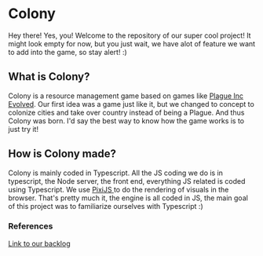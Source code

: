 <h1> Colony </h1>
<p> Hey there! Yes, you! Welcome to the repository of our super cool project! It might look empty for now, but you just wait, we have alot of feature we want to add into the game, so stay alert! :) </p>
<h2> What is Colony? </h2>
<p> Colony is a resource management game based on games like <a href="http://store.steampowered.com/app/246620">Plague Inc Evolved</a>. Our first idea was a game just like it, but we changed to concept to colonize cities and take over country instead of being a Plague. And thus Colony was born. I'd say the best way to know how the game works is to just try it!</p>
<h2> How is Colony made? </h2>
<p> Colony is mainly coded in Typescript. All the JS coding we do is in typescript, the Node server, the front end, everything JS related is coded using Typescript. We use <a href="http://www.pixijs.com/"> PixiJS </a> to do the rendering of visuals in the browser. That's pretty much it, the engine is all coded in JS, the main goal of this project was to familiarize ourselves with Typescript :)</p>

<h3> References </h3>
<a href="https://tree.taiga.io/project/rutenium-colonisation/backlog" target="_blank">Link to our backlog</a>
